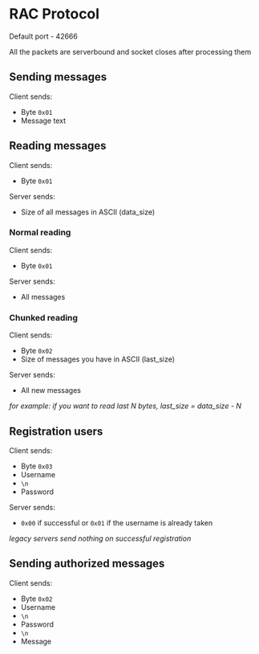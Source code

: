 # RAC Protocol

Default port - 42666

All the packets are serverbound and socket closes after processing them

## Sending messages

Client sends:

- Byte `0x01`
- Message text

## Reading messages

Client sends:

- Byte `0x01`

Server sends:

- Size of all messages in ASCII (data_size)

### Normal reading

Client sends:

- Byte `0x01`

Server sends:

- All messages

### Chunked reading

Client sends:

- Byte `0x02`
- Size of messages you have in ASCII (last_size)

Server sends:

- All new messages

*for example: if you want to read last N bytes, last_size = data_size - N*

## Registration users

Client sends:

- Byte `0x03`
- Username
- `\n`
- Password

Server sends:

- `0x00` if successful or `0x01` if the username is already taken

*legacy servers send nothing on successful registration*

## Sending authorized messages

Client sends:

- Byte `0x02`
- Username
- `\n`
- Password
- `\n`
- Message
